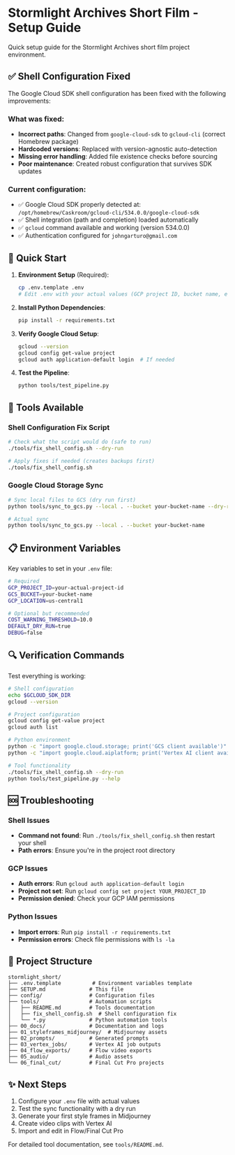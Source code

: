 # Stormlight Archives Short Film - Setup Guide

Quick setup guide for the Stormlight Archives short film project environment.

## ✅ Shell Configuration Fixed

The Google Cloud SDK shell configuration has been fixed with the following improvements:

### What was fixed:
- **Incorrect paths**: Changed from `google-cloud-sdk` to `gcloud-cli` (correct Homebrew package)
- **Hardcoded versions**: Replaced with version-agnostic auto-detection
- **Missing error handling**: Added file existence checks before sourcing
- **Poor maintenance**: Created robust configuration that survives SDK updates

### Current configuration:
- ✅ Google Cloud SDK properly detected at: `/opt/homebrew/Caskroom/gcloud-cli/534.0.0/google-cloud-sdk`
- ✅ Shell integration (path and completion) loaded automatically
- ✅ `gcloud` command available and working (version 534.0.0)
- ✅ Authentication configured for `johngarturo@gmail.com`

## 🚀 Quick Start

1. **Environment Setup** (Required):
   ```bash
   cp .env.template .env
   # Edit .env with your actual values (GCP project ID, bucket name, etc.)
   ```

2. **Install Python Dependencies**:
   ```bash
   pip install -r requirements.txt
   ```

3. **Verify Google Cloud Setup**:
   ```bash
   gcloud --version
   gcloud config get-value project
   gcloud auth application-default login  # If needed
   ```

4. **Test the Pipeline**:
   ```bash
   python tools/test_pipeline.py
   ```

## 🔧 Tools Available

### Shell Configuration Fix Script
```bash
# Check what the script would do (safe to run)
./tools/fix_shell_config.sh --dry-run

# Apply fixes if needed (creates backups first)
./tools/fix_shell_config.sh
```

### Google Cloud Storage Sync
```bash
# Sync local files to GCS (dry run first)
python tools/sync_to_gcs.py --local . --bucket your-bucket-name --dry-run

# Actual sync
python tools/sync_to_gcs.py --local . --bucket your-bucket-name
```

## 📋 Environment Variables

Key variables to set in your `.env` file:

```bash
# Required
GCP_PROJECT_ID=your-actual-project-id
GCS_BUCKET=your-bucket-name
GCP_LOCATION=us-central1

# Optional but recommended
COST_WARNING_THRESHOLD=10.0
DEFAULT_DRY_RUN=true
DEBUG=false
```

## 🔍 Verification Commands

Test everything is working:

```bash
# Shell configuration
echo $GCLOUD_SDK_DIR
gcloud --version

# Project configuration
gcloud config get-value project
gcloud auth list

# Python environment
python -c "import google.cloud.storage; print('GCS client available')"
python -c "import google.cloud.aiplatform; print('Vertex AI client available')"

# Tool functionality
./tools/fix_shell_config.sh --dry-run
python tools/test_pipeline.py --help
```

## 🆘 Troubleshooting

### Shell Issues
- **Command not found**: Run `./tools/fix_shell_config.sh` then restart your shell
- **Path errors**: Ensure you're in the project root directory

### GCP Issues  
- **Auth errors**: Run `gcloud auth application-default login`
- **Project not set**: Run `gcloud config set project YOUR_PROJECT_ID`
- **Permission denied**: Check your GCP IAM permissions

### Python Issues
- **Import errors**: Run `pip install -r requirements.txt`
- **Permission errors**: Check file permissions with `ls -la`

## 📁 Project Structure

```
stormlight_short/
├── .env.template          # Environment variables template
├── SETUP.md              # This file
├── config/               # Configuration files
├── tools/                # Automation scripts
│   ├── README.md         # Tools documentation
│   ├── fix_shell_config.sh  # Shell configuration fix
│   └── *.py              # Python automation tools
├── 00_docs/              # Documentation and logs
├── 01_styleframes_midjourney/  # Midjourney assets
├── 02_prompts/           # Generated prompts
├── 03_vertex_jobs/       # Vertex AI job outputs
├── 04_flow_exports/      # Flow video exports
├── 05_audio/             # Audio assets
└── 06_final_cut/         # Final Cut Pro projects
```

## ✨ Next Steps

1. Configure your `.env` file with actual values
2. Test the sync functionality with a dry run
3. Generate your first style frames in Midjourney
4. Create video clips with Vertex AI
5. Import and edit in Flow/Final Cut Pro

For detailed tool documentation, see `tools/README.md`.